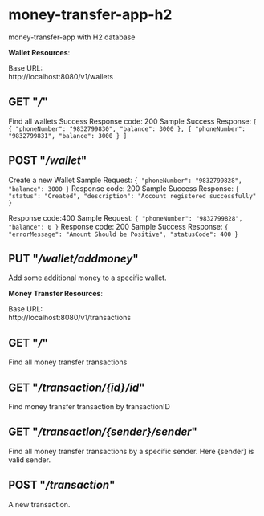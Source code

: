 # money-transfer-app-h2
money-transfer-app with H2 database


<b>Wallet Resources</b>:

Base URL:<br />
http://localhost:8080/v1/wallets

GET "<i>/</i>"
-
Find all wallets
Success Response code: 200
Sample Success Response:
`
[
    {
        "phoneNumber": "9832799830",
        "balance": 3000
    },
    {
        "phoneNumber": "9832799831",
        "balance": 3000
    }
]
`

POST "<i>/wallet</i>"
-
Create a new Wallet
Sample Request:
`{
	"phoneNumber": "9832799828",
	"balance": 3000
}`
Response code: 200
Sample Success Response:
`{
    "status": "Created",
    "description": "Account registered successfully"
}`

Response code:400
Sample Request:
`{
	"phoneNumber": "9832799828",
	"balance": 0
}`
Response code: 200
Sample Success Response:
`{
    "errorMessage": "Amount Should be Positive",
    "statusCode": 400
}`


PUT "<i>/wallet/addmoney</i>"
-
Add some additional money to a specific wallet.


<b>Money Transfer Resources</b>:

Base URL:<br />
http://localhost:8080/v1/transactions

GET "<i>/</i>"
-
Find all money transfer transactions

GET "<i>/transaction/{id}/id</i>"
-
Find money transfer transaction by transactionID

GET "<i>/transaction/{sender}/sender</i>"
-
Find all money transfer transactions by a specific sender. Here {sender} is valid sender.

POST "<i>/transaction</i>"
-
A new transaction.
